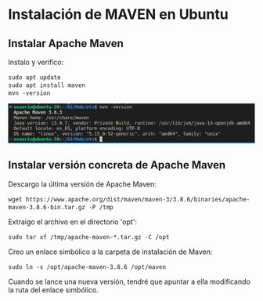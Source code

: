 # Instalación de MAVEN en Ubuntu

## Instalar Apache Maven

Instalo y verifico:

    sudo apt update
    sudo apt install maven
    mvn -version

<img src="img/captura1.png">

## Instalar versión concreta de Apache Maven

Descargo la última versión de Apache Maven:

    wget https://www.apache.org/dist/maven/maven-3/3.8.6/binaries/apache-maven-3.8.6-bin.tar.gz -P /tmp

Extraigo el archivo en el directorio 'opt':

    sudo tar xf /tmp/apache-maven-*.tar.gz -C /opt

Creo un enlace simbólico a la carpeta de instalación de Maven:

    sudo ln -s /opt/apache-maven-3.8.6 /opt/maven

Cuando se lance una nueva versión, tendré que apuntar a ella modificando la ruta del enlace simbólico.